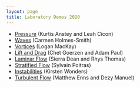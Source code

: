 ```yaml
---
layout: page
title: Laboratory Demos 2020
---
```


  - [Pressure](./Pressure_Cicon_Anstey) (Kurtis Anstey and Leah Cicon)
  - [Waves](./Waves_Holmes_Smith) (Carmen Holmes-Smith)
  - [Vortices](./Vortices_MacKay) (Logan MacKay)
  - [Lift and Drag](./Lift_Drag_Goerzen_Paul)  (Chet Goerzen and Adam Paul)
  - [Laminar Flow](./Laminar_Dean_Thomas) (Sierra Dean and Rhys Thomas)
  - [Stratified Flow](./Stratified_Poitras) (Sylvain Poitras)
  - [Instabilities](./Instabilities_Wonders) (Kirsten Wonders)
  - [Turbulent Flow](./Turbulence_Manuel_Enns) (Matthew Enns and Dezy Manuel)
